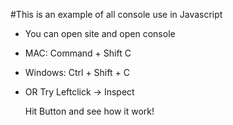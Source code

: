 #This is an example of all console use in Javascript

- You can open site and open console
- MAC: Command + Shift C
- Windows: Ctrl + Shift + C
- OR Try Leftclick -> Inspect

  Hit Button and see how it work!
